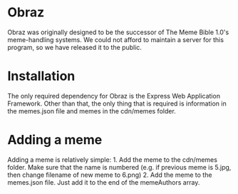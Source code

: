 # Obraz
Obraz was originally designed to be the successor of The Meme Bible 1.0's meme-handling systems. We could not afford to maintain a server for this program, so we have released it to the public.

# Installation
The only required dependency for Obraz is the Express Web Application Framework. Other than that, the only thing that is required is information in the memes.json file and memes in the cdn/memes folder.

# Adding a meme
Adding a meme is relatively simple:
    1. Add the meme to the cdn/memes folder. Make sure that the name is numbered (e.g. if previous meme is 5.jpg, then change filename of new meme to 6.png) 
    2. Add the meme to the memes.json file. Just add it to the end of the memeAuthors array.
    
